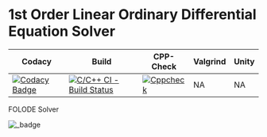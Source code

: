 # 1st Order Linear Ordinary Differential Equation Solver

| Codacy | Build | CPP-Check | Valgrind | Unity |
|-|-|-|-|-|
| [![Codacy Badge](https://app.codacy.com/project/badge/Grade/0eeda194d63a4ac49703bf8a1344102c)](https://www.codacy.com/gh/bgvmysore/miniproject_stepin/dashboard?utm_source=github.com&amp;utm_medium=referral&amp;utm_content=bgvmysore/miniproject_stepin&amp;utm_campaign=Badge_Grade) | [![C/C++ CI - Build Status](https://github.com/bgvmysore/miniproject_stepin/actions/workflows/c-cpp.yml/badge.svg)](https://github.com/bgvmysore/miniproject_stepin/actions/workflows/c-cpp.yml) | [![Cppcheck](https://github.com/bgvmysore/miniproject_stepin/actions/workflows/cppcheck.yml/badge.svg)](https://github.com/bgvmysore/miniproject_stepin/actions/workflows/cppcheck.yml) | NA | NA |

FOLODE Solver

![_badge](https://img.shields.io/badge/Project-FOLODE%20Solver-green?style=for-the-badge&logo=C)
